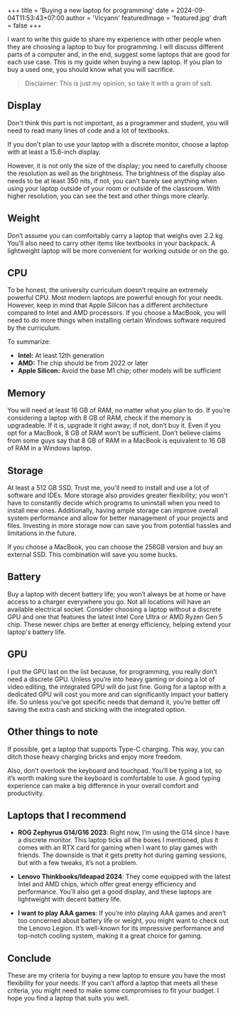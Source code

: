 +++
title = 'Buying a new laptop for programming'
date = 2024-09-04T11:53:43+07:00
author = 'Vicyann'
featuredImage = 'featured.jpg'
draft = false
+++

I want to write this guide to share my experience with other people when they are choosing a laptop to buy for programming. I will discuss different parts of a computer and, in the end, suggest some laptops that are good for each use case. This is my guide when buying a new laptop. If you plan to buy a used one, you should know what you will sacrifice.

> Disclaimer: This is just my opinion, so take it with a grain of salt.

## Display

Don't think this part is not important, as a programmer and student, you will need to read many lines of code and a lot of textbooks.

If you don't plan to use your laptop with a discrete monitor, choose a laptop with at least a 15.6-inch display.

However, it is not only the size of the display; you need to carefully choose the resolution as well as the brightness. The brightness of the display also needs to be at least 350 nits, if not, you can't barely see anything when using your laptop outside of your room or outside of the classroom. With higher resolution, you can see the text and other things more clearly.

## Weight

Don’t assume you can comfortably carry a laptop that weighs over 2.2 kg. You'll also need to carry other items like textbooks in your backpack. A lightweight laptop will be more convenient for working outside or on the go.

## CPU

To be honest, the university curriculum doesn’t require an extremely powerful CPU. Most modern laptops are powerful enough for your needs. However, keep in mind that Apple Silicon has a different architecture compared to Intel and AMD processors. If you choose a MacBook, you will need to do more things when installing certain Windows software required by the curriculum.

To summarize:

- **Intel:** At least 12th generation
- **AMD:** The chip should be from 2022 or later
- **Apple Silicon:** Avoid the base M1 chip; other models will be sufficient

## Memory

You will need at least 16 GB of RAM, no matter what you plan to do. If you’re considering a laptop with 8 GB of RAM, check if the memory is upgradeable. If it is, upgrade it right away; if not, don’t buy it. Even if you opt for a MacBook, 8 GB of RAM won’t be sufficient. Don’t believe claims from some guys say that 8 GB of RAM in a MacBook is equivalent to 16 GB of RAM in a Windows laptop.

## Storage

At least a 512 GB SSD. Trust me, you'll need to install and use a lot of software and IDEs. More storage also provides greater flexibility; you won't have to constantly decide which programs to uninstall when you need to install new ones. Additionally, having ample storage can improve overall system performance and allow for better management of your projects and files. Investing in more storage now can save you from potential hassles and limitations in the future.

If you choose a MacBook, you can choose the 256GB version and buy an external SSD. This combination will save you some bucks.

## Battery

Buy a laptop with decent battery life; you won’t always be at home or have access to a charger everywhere you go. Not all locations will have an available electrical socket. Consider choosing a laptop without a discrete GPU and one that features the latest Intel Core Ultra or AMD Ryzen Gen 5 chip. These newer chips are better at energy efficiency, helping extend your laptop's battery life.

## GPU

I put the GPU last on the list because, for programming, you really don’t need a discrete GPU. Unless you’re into heavy gaming or doing a lot of video editing, the integrated GPU will do just fine. Going for a laptop with a dedicated GPU will cost you more and can significantly impact your battery life. So unless you’ve got specific needs that demand it, you’re better off saving the extra cash and sticking with the integrated option.

## Other things to note

If possible, get a laptop that supports Type-C charging. This way, you can ditch those heavy charging bricks and enjoy more freedom.

Also, don’t overlook the keyboard and touchpad. You’ll be typing a lot, so it’s worth making sure the keyboard is comfortable to use. A good typing experience can make a big difference in your overall comfort and productivity.

## Laptops that I recommend

- **ROG Zephyrus G14/G16 2023**: Right now, I’m using the G14 since I have a discrete monitor. This laptop ticks all the boxes I mentioned, plus it comes with an RTX card for gaming when I want to play games with friends. The downside is that it gets pretty hot during gaming sessions, but with a few tweaks, it’s not a problem.

- **Lenovo Thinkbooks/Ideapad 2024**: They come equipped with the latest Intel and AMD chips, which offer great energy efficiency and performance. You’ll also get a good display, and these laptops are lightweight with decent battery life.

- **I want to play AAA games**: If you’re into playing AAA games and aren’t too concerned about battery life or weight, you might want to check out the Lenovo Legion. It’s well-known for its impressive performance and top-notch cooling system, making it a great choice for gaming.

## Conclude

These are my criteria for buying a new laptop to ensure you have the most flexibility for your needs. If you can’t afford a laptop that meets all these criteria, you might need to make some compromises to fit your budget. I hope you find a laptop that suits you well.
